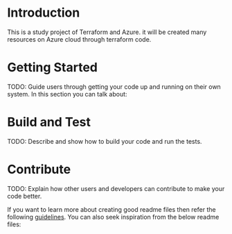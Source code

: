 # Introduction 
This is a study project of Terraform and Azure. it will be created many resources on Azure cloud through terraform code.

# Getting Started
TODO: Guide users through getting your code up and running on their own system. In this section you can talk about:

# Build and Test
TODO: Describe and show how to build your code and run the tests. 

# Contribute
TODO: Explain how other users and developers can contribute to make your code better. 

If you want to learn more about creating good readme files then refer the following [guidelines](https://docs.microsoft.com/en-us/azure/devops/repos/git/create-a-readme?view=azure-devops). You can also seek inspiration from the below readme files:
